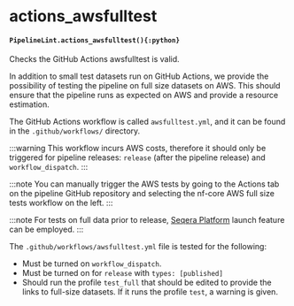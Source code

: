 # actions_awsfulltest

#### `PipelineLint.actions_awsfulltest(){:python}`

Checks the GitHub Actions awsfulltest is valid.

In addition to small test datasets run on GitHub Actions, we provide the possibility of testing the pipeline on full size datasets on AWS.
This should ensure that the pipeline runs as expected on AWS and provide a resource estimation.

The GitHub Actions workflow is called `awsfulltest.yml`, and it can be found in the `.github/workflows/` directory.

:::warning
This workflow incurs AWS costs, therefore it should only be triggered for pipeline releases:
`release` (after the pipeline release) and `workflow_dispatch`.
:::

:::note
You can manually trigger the AWS tests by going to the Actions tab on the pipeline GitHub repository and selecting the
nf-core AWS full size tests workflow on the left.
:::

:::note
For tests on full data prior to release, [Seqera Platform](https://seqera.io/platform/) launch feature can be employed.
:::

The `.github/workflows/awsfulltest.yml` file is tested for the following:

- Must be turned on `workflow_dispatch`.
- Must be turned on for `release` with `types: [published]`
- Should run the profile `test_full` that should be edited to provide the links to full-size datasets. If it runs the profile `test`, a warning is given.
